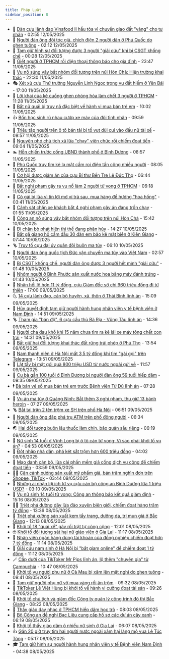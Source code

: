 ```yaml
---
title: Pháp Luật
sidebar_position: 8
---
```


<!-- dantri-phap-luat:START -->
- 🌊 [Dàn cựu lãnh đạo Vinafood II hầu tòa vì chuyển giao đất &quot;vàng&quot; cho tư nhân](https://dantri.com.vn/phap-luat/dan-cuu-lanh-dao-vinafood-ii-hau-toa-vi-chuyen-giao-dat-vang-cho-tu-nhan-20250512093834142.htm) - 02:55 12/05/2025
- 🐲 [Người đàn ông đội tóc giả, chích điện 2 người dân ở Phú Quốc do ghen tuông](https://dantri.com.vn/phap-luat/nguoi-dan-ong-doi-toc-gia-chich-dien-2-nguoi-dan-o-phu-quoc-do-ghen-tuong-20250512083402206.htm) - 02:12 12/05/2025
- 🌁 [Tạm giữ hình sự đối tượng được 3 người &quot;giải cứu&quot; khi bị CSGT khống chế](https://dantri.com.vn/phap-luat/tam-giu-hinh-su-doi-tuong-duoc-3-nguoi-giai-cuu-khi-bi-csgt-khong-che-20250512072405011.htm) - 00:28 12/05/2025
- 🎃 [Giết người ở TPHCM rồi điện thoại thông báo cho gia đình](https://dantri.com.vn/phap-luat/giet-nguoi-o-tphcm-roi-dien-thoai-thong-bao-cho-gia-dinh-20250511235307800.htm) - 23:47 11/05/2025
- 🦅 [Vụ nổ súng vây bắt nhóm đối tượng trên núi Hòn Chà: Hiện trường khai thác](https://dantri.com.vn/phap-luat/vu-no-sung-vay-bat-nhom-doi-tuong-tren-nui-hon-cha-hien-truong-khai-thac-20250511162750606.htm) - 22:30 11/05/2025
- 🎭 [Xét xử cựu Thứ trưởng Nguyễn Linh Ngọc trong vụ đất hiếm ở Yên Bái](https://dantri.com.vn/phap-luat/xet-xu-cuu-thu-truong-nguyen-linh-ngoc-trong-vu-dat-hiem-o-yen-bai-20250511193512762.htm) - 17:00 11/05/2025
- 🤗 [Lời khai của kẻ cuồng ghen phóng hỏa làm chết 3 người ở TPHCM](https://dantri.com.vn/phap-luat/loi-khai-cua-ke-cuong-ghen-phong-hoa-lam-chet-3-nguoi-o-tphcm-20250511182454165.htm) - 11:28 11/05/2025
- 🚀 [Bắt nữ quái bị truy nã đặc biệt về hành vi mua bán trẻ em](https://dantri.com.vn/phap-luat/bat-nu-quai-bi-truy-na-dac-biet-ve-hanh-vi-mua-ban-tre-em-20250511155817881.htm) - 10:02 11/05/2025
- 👍 [Bốn học sinh rủ nhau cướp xe máy của đôi tình nhân](https://dantri.com.vn/phap-luat/bon-hoc-sinh-ru-nhau-cuop-xe-may-cua-doi-tinh-nhan-20250511155158516.htm) - 09:59 11/05/2025
- 🧐 [Triệu tập người trên ô tô bán tải bị tố vụt dùi cui vào đầu nữ tài xế](https://dantri.com.vn/phap-luat/trieu-tap-nguoi-tren-o-to-ban-tai-bi-to-vut-dui-cui-vao-dau-nu-tai-xe-20250511165043733.htm) - 09:57 11/05/2025
- 🫶 [Nguyên phó chủ tịch xã lừa &quot;chạy&quot; viên chức rồi chiếm đoạt tiền](https://dantri.com.vn/phap-luat/nguyen-pho-chu-tich-xa-lua-chay-vien-chuc-roi-chiem-doat-tien-20250511151714677.htm) - 09:04 11/05/2025
- 🏊 [Hỗn chiến trước cổng UBND thành phố ở Bình Dương](https://dantri.com.vn/phap-luat/hon-chien-truoc-cong-ubnd-thanh-pho-o-binh-duong-20250511143504202.htm) - 08:57 11/05/2025
- 🌋 [Phú Quốc truy tìm kẻ lạ mặt cầm roi điện tấn công nhiều người](https://dantri.com.vn/phap-luat/phu-quoc-truy-tim-ke-la-mat-cam-roi-dien-tan-cong-nhieu-nguoi-20250511143956135.htm) - 08:05 11/05/2025
- 👹 [Cơ hội được giảm án của cựu Bí thư Bến Tre Lê Đức Thọ](https://dantri.com.vn/phap-luat/co-hoi-duoc-giam-an-cua-cuu-bi-thu-ben-tre-le-duc-tho-20250511105052681.htm) - 06:44 11/05/2025
- 🫣 [Bắt nghi phạm gây ra vụ nổ làm 2 người tử vong ở TPHCM](https://dantri.com.vn/phap-luat/bat-nghi-pham-gay-ra-vu-no-lam-2-nguoi-tu-vong-o-tphcm-20250511123210028.htm) - 06:18 11/05/2025
- 🎃 [Cô gái bị lừa vì tin lời mở ví trả sau, mua hàng để hưởng &quot;hoa hồng&quot;](https://dantri.com.vn/phap-luat/co-gai-bi-lua-vi-tin-loi-mo-vi-tra-sau-mua-hang-de-huong-hoa-hong-20250510191954292.htm) - 03:41 11/05/2025
- 🌝 [Cảnh sát chặn xe khách bắt 4 nghi phạm gây án đang trốn chạy](https://dantri.com.vn/phap-luat/canh-sat-chan-xe-khach-bat-4-nghi-pham-gay-an-dang-tron-chay-20250511071446927.htm) - 01:55 11/05/2025
- 🚀 [Công an nổ súng vây bắt nhóm đối tượng trên núi Hòn Chà](https://dantri.com.vn/phap-luat/cong-an-no-sung-vay-bat-nhom-doi-tuong-tren-nui-hon-cha-20250510213858438.htm) - 15:42 10/05/2025
- 🥷 [Đi chăn bò phát hiện thi thể đang phân hủy](https://dantri.com.vn/phap-luat/di-chan-bo-phat-hien-thi-the-dang-phan-huy-20250510183806277.htm) - 14:27 10/05/2025
- 👺 [Bắt gã giang hồ cầm đầu 30 đàn em bảo kê mặt biển ở Kiên Giang](https://dantri.com.vn/phap-luat/bat-ga-giang-ho-cam-dau-30-dan-em-bao-ke-mat-bien-o-kien-giang-20250510143701246.htm) - 07:44 10/05/2025
- 🪜 [Truy tố cựu đại úy quân đội buôn ma túy](https://dantri.com.vn/phap-luat/truy-to-cuu-dai-uy-quan-doi-buon-ma-tuy-20250510120839018.htm) - 06:10 10/05/2025
- 🦄 [Người đàn ông quốc tịch Đức vận chuyển ma túy vào Việt Nam](https://dantri.com.vn/phap-luat/nguoi-dan-ong-quoc-tich-duc-van-chuyen-ma-tuy-vao-viet-nam-20250510094518508.htm) - 02:57 10/05/2025
- 🦍 [Bị CSGT khống chế, người đàn ông được 3 người hết mình &quot;giải cứu&quot;](https://dantri.com.vn/phap-luat/bi-csgt-khong-che-nguoi-dan-ong-duoc-3-nguoi-het-minh-giai-cuu-20250510082803223.htm) - 01:48 10/05/2025
- 🌁 [Nhóm người ở Bình Phước sản xuất nước hoa bằng máy đánh trứng](https://dantri.com.vn/phap-luat/nhom-nguoi-o-binh-phuoc-san-xuat-nuoc-hoa-bang-may-danh-trung-20250510083356653.htm) - 01:43 10/05/2025
- 💯 [Nhận hối lộ hơn 11 tỷ đồng, cựu Giám đốc sở chi 960 triệu đồng đi từ thiện](https://dantri.com.vn/phap-luat/nhan-hoi-lo-hon-11-ty-dong-cuu-giam-doc-so-chi-960-trieu-dong-di-tu-thien-20250509204854271.htm) - 17:00 09/05/2025
- 🌜 [14 cựu lãnh đạo, cán bộ huyện, xã, thôn ở Thái Bình lĩnh án](https://dantri.com.vn/phap-luat/14-cuu-lanh-dao-can-bo-huyen-xa-thon-o-thai-binh-linh-an-20250509220008107.htm) - 15:09 09/05/2025
- 👹 [Hủy quyết định tạm giữ người hành hung nhân viên y tế bệnh viện ở Nam Định](https://dantri.com.vn/phap-luat/huy-quyet-dinh-tam-giu-nguoi-hanh-hung-nhan-vien-y-te-benh-vien-o-nam-dinh-20250509214405166.htm) - 14:51 09/05/2025
- 🪜 [Tham gia &quot;bán độ&quot;, 6 cựu cầu thủ Bà Rịa - Vũng Tàu lĩnh án](https://dantri.com.vn/phap-luat/tham-gia-ban-do-6-cuu-cau-thu-ba-ria-vung-tau-linh-an-20250509205550978.htm) - 14:36 09/05/2025
- 🦩 [Người cha đau khổ khi 15 năm chưa tìm ra kẻ lái xe máy tông chết con trai](https://dantri.com.vn/phap-luat/nguoi-cha-dau-kho-khi-15-nam-chua-tim-ra-ke-lai-xe-may-tong-chet-con-trai-20250509202119307.htm) - 14:31 09/05/2025
- 💂 [Bắt giữ hai đối tượng khai thác đất rừng trái phép ở Phú Thọ](https://dantri.com.vn/phap-luat/bat-giu-hai-doi-tuong-khai-thac-dat-rung-trai-phep-o-phu-tho-20250509204231366.htm) - 13:54 09/05/2025
- 💃 [Nam thanh niên ở Hà Nội mất 3,5 tỷ đồng khi tìm &quot;gái gọi&quot; trên Telegram](https://dantri.com.vn/phap-luat/nam-thanh-nien-o-ha-noi-mat-35-ty-dong-khi-tim-gai-goi-tren-telegram-20250509203429845.htm) - 13:51 09/05/2025
- 🧐 [Lật tẩy bí mật gói quà 800 triệu USD từ nước ngoài gửi về](https://dantri.com.vn/phap-luat/lat-tay-bi-mat-goi-qua-800-trieu-usd-tu-nuoc-ngoai-gui-ve-20250509182639320.htm) - 11:57 09/05/2025
- 🤗 [Cụ bà gần 100 tuổi ở Bình Dương bị người đàn ông 59 tuổi hiếp dâm](https://dantri.com.vn/phap-luat/cu-ba-gan-100-tuoi-o-binh-duong-bi-nguoi-dan-ong-59-tuoi-hiep-dam-20250509161925173.htm) - 09:35 09/05/2025
- 🕴 [Bà bán vé số mua bán trẻ em trước Bệnh viện Từ Dũ lĩnh án](https://dantri.com.vn/phap-luat/ba-ban-ve-so-mua-ban-tre-em-truoc-benh-vien-tu-du-linh-an-20250509133329293.htm) - 07:28 09/05/2025
- 🐎 [Vụ án ma túy ở Quảng Ninh: Bắt thêm 3 nghi phạm, thu giữ 13 bánh heroin](https://dantri.com.vn/phap-luat/vu-an-ma-tuy-o-quang-ninh-bat-them-3-nghi-pham-thu-giu-13-banh-heroin-20250509142331453.htm) - 07:27 09/05/2025
- 🪜 [Bắt tại trận 2 tên trộm xe SH trên phố Hà Nội](https://dantri.com.vn/phap-luat/bat-tai-tran-2-ten-trom-xe-sh-tren-pho-ha-noi-20250509133907681.htm) - 06:51 09/05/2025
- 🤭 [Người đàn ông đập phá trụ ATM trên phố đông người](https://dantri.com.vn/phap-luat/nguoi-dan-ong-dap-pha-tru-atm-tren-pho-dong-nguoi-20250509131424495.htm) - 06:34 09/05/2025
- 🌏 [Hai đối tượng buôn lậu thuốc làm chín, bảo quản sầu riêng](https://dantri.com.vn/phap-luat/hai-doi-tuong-buon-lau-thuoc-lam-chin-bao-quan-sau-rieng-20250509113753755.htm) - 06:19 09/05/2025
- 🎃 [Nữ sinh 14 tuổi ở Vĩnh Long bị ô tô cán tử vong: Vì sao phải khởi tố vụ án?](https://dantri.com.vn/phap-luat/nu-sinh-14-tuoi-o-vinh-long-bi-o-to-can-tu-vong-vi-sao-phai-khoi-to-vu-an-20250509114152087.htm) - 04:53 09/05/2025
- 🗽 [Đột nhập nhà dân, phá két sắt trộm hơn 600 triệu đồng](https://dantri.com.vn/phap-luat/dot-nhap-nha-dan-pha-ket-sat-trom-hon-600-trieu-dong-20250509064400113.htm) - 04:02 09/05/2025
- 🌁 [Mạo danh cán bộ, lừa cài phần mềm giả cổng dịch vụ công để chiếm đoạt tiền](https://dantri.com.vn/phap-luat/mao-danh-can-bo-lua-cai-phan-mem-gia-cong-dich-vu-cong-de-chiem-doat-tien-20250509102631345.htm) - 03:59 09/05/2025
- 🧑‍💻 [Cận cảnh xưởng sản xuất mỹ phẩm giả, bán trăm nghìn đơn trên Shopee, TikTok](https://dantri.com.vn/phap-luat/can-canh-xuong-san-xuat-my-pham-gia-ban-tram-nghin-don-tren-shopee-tiktok-20250509103657430.htm) - 03:44 09/05/2025
- 🌮 [Những ai nhận lợi ích từ vụ cựu cán bộ công an Bình Dương lừa 1 triệu USD?](https://dantri.com.vn/phap-luat/nhung-ai-nhan-loi-ich-tu-vu-cuu-can-bo-cong-an-binh-duong-lua-1-trieu-usd-20250507122016536.htm) - 03:10 09/05/2025
- 🤗 [Vụ nữ sinh 14 tuổi tử vong: Công an thông báo kết quả giám định](https://dantri.com.vn/phap-luat/vu-nu-sinh-14-tuoi-tu-vong-cong-an-thong-bao-ket-qua-giam-dinh-20250508214228903.htm) - 15:16 08/05/2025
- 👨‍🏫 [Triệt phá đường dây lừa đảo xuyên biên giới, chiếm đoạt hàng trăm tỷ đồng](https://dantri.com.vn/phap-luat/triet-pha-duong-day-lua-dao-xuyen-bien-gioi-chiem-doat-hang-tram-ty-dong-20250508201148879.htm) - 13:36 08/05/2025
- 🎉 [Triệt phá xưởng sản xuất kem tẩy trang, dưỡng da, trị mụn giả ở Bắc Giang](https://dantri.com.vn/phap-luat/triet-pha-xuong-san-xuat-kem-tay-trang-duong-da-tri-mun-gia-o-bac-giang-20250508182556393.htm) - 12:13 08/05/2025
- 🤗 [Khởi tố 18 &quot;quái xế&quot; gây rối trật tự công cộng](https://dantri.com.vn/phap-luat/khoi-to-18-quai-xe-gay-roi-trat-tu-cong-cong-20250508182221898.htm) - 12:01 08/05/2025
- 🤓 [Khởi tố đối tượng sát hại nữ giáo viên ở Gia Lai](https://dantri.com.vn/phap-luat/khoi-to-doi-tuong-sat-hai-nu-giao-vien-o-gia-lai-20250508180141726.htm) - 11:17 08/05/2025
- 👹 [Nhân viên ngân hàng dùng tài khoản của đồng nghiệp chiếm đoạt hơn 7 tỷ đồng](https://dantri.com.vn/phap-luat/nhan-vien-ngan-hang-dung-tai-khoan-cua-dong-nghiep-chiem-doat-hon-7-ty-dong-20250508174801552.htm) - 11:14 08/05/2025
- 🐘 [Giải cứu nam sinh ở Hà Nội bị &quot;bắt giam online&quot; để chiếm đoạt 1 tỷ đồng](https://dantri.com.vn/phap-luat/giai-cuu-nam-sinh-o-ha-noi-bi-bat-giam-online-de-chiem-doat-1-ty-dong-20250508180309976.htm) - 11:12 08/05/2025
- 🪄 [Cấp dưới của TikToker Mr Pips lĩnh án, lộ thêm &quot;chuyên gia&quot; từ Campuchia](https://dantri.com.vn/phap-luat/cap-duoi-cua-tiktoker-mr-pips-linh-an-lo-them-chuyen-gia-tu-campuchia-20250508162807133.htm) - 10:47 08/05/2025
- 💄 [Khởi tố vụ người phụ nữ ở Cà Mau bị xăm lên mặt nghi do ghen tuông](https://dantri.com.vn/phap-luat/khoi-to-vu-nguoi-phu-nu-o-ca-mau-bi-xam-len-mat-nghi-do-ghen-tuong-20250508154354634.htm) - 09:41 08/05/2025
- 🐎 [Tạm giữ người phụ nữ vờ mua vàng rồi ăn trộm](https://dantri.com.vn/phap-luat/tam-giu-nguoi-phu-nu-vo-mua-vang-roi-an-trom-20250508154247379.htm) - 09:32 08/05/2025
- 💯 [TikToker Lê Việt Hùng bị khởi tố về hành vi cưỡng đoạt tài sản](https://dantri.com.vn/phap-luat/tiktoker-le-viet-hung-bi-khoi-to-ve-hanh-vi-cuong-doat-tai-san-20250508162605025.htm) - 09:26 08/05/2025
- 💯 [Khởi tố chủ tịch và giám đốc Công ty quản lý công trình đô thị Bắc Giang](https://dantri.com.vn/phap-luat/khoi-to-chu-tich-va-giam-doc-cong-ty-quan-ly-cong-trinh-do-thi-bac-giang-20250508151551563.htm) - 08:22 08/05/2025
- 🌈 [Thầy giáo dạy nhạc ở TPHCM hiếp dâm học trò](https://dantri.com.vn/phap-luat/thay-giao-day-nhac-o-tphcm-hiep-dam-hoc-tro-20250508114901438.htm) - 08:03 08/05/2025
- 🧠 [Bộ Công an đề nghị Bạc Liêu cung cấp hồ sơ các dự án cây xanh](https://dantri.com.vn/phap-luat/bo-cong-an-de-nghi-bac-lieu-cung-cap-ho-so-cac-du-an-cay-xanh-20250508121744118.htm) - 06:19 08/05/2025
- 🌈 [Khởi tố thầy giáo dâm ô nhiều nữ sinh ở Gia Lai](https://dantri.com.vn/phap-luat/khoi-to-thay-giao-dam-o-nhieu-nu-sinh-o-gia-lai-20250508105316693.htm) - 06:07 08/05/2025
- 👍 [Gần 20 giờ truy tìm hai người nước ngoài xâm hại lăng mộ vua Lê Túc Tông](https://dantri.com.vn/phap-luat/gan-20-gio-truy-tim-hai-nguoi-nuoc-ngoai-xam-hai-lang-mo-vua-le-tuc-tong-20250508120733403.htm) - 05:17 08/05/2025
- 🎓 [Tạm giữ hình sự người hành hung nhân viên y tế Bệnh viện Nam Định](https://dantri.com.vn/phap-luat/tam-giu-hinh-su-nguoi-hanh-hung-nhan-vien-y-te-benh-vien-nam-dinh-20250508112156146.htm) - 04:38 08/05/2025<!-- dantri-phap-luat:END -->
